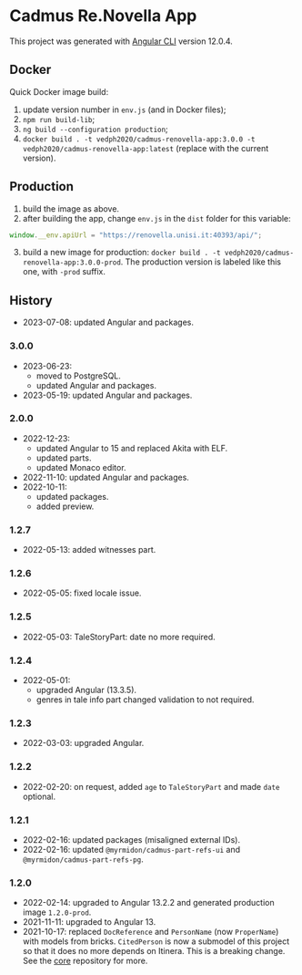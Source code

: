 # Cadmus Re.Novella App

This project was generated with [Angular CLI](https://github.com/angular/angular-cli) version 12.0.4.

## Docker

Quick Docker image build:

1. update version number in `env.js` (and in Docker files);
2. `npm run build-lib`;
3. `ng build --configuration production`;
4. `docker build . -t vedph2020/cadmus-renovella-app:3.0.0 -t vedph2020/cadmus-renovella-app:latest` (replace with the current version).

## Production

1. build the image as above.
2. after building the app, change `env.js` in the `dist` folder for this variable:

```js
window.__env.apiUrl = "https://renovella.unisi.it:40393/api/";
```

3. build a new image for production: `docker build . -t vedph2020/cadmus-renovella-app:3.0.0-prod`. The production version is labeled like this one, with `-prod` suffix.

## History

- 2023-07-08: updated Angular and packages.

### 3.0.0

- 2023-06-23:
  - moved to PostgreSQL.
  - updated Angular and packages.
- 2023-05-19: updated Angular and packages.

### 2.0.0

- 2022-12-23:
  - updated Angular to 15 and replaced Akita with ELF.
  - updated parts.
  - updated Monaco editor.
- 2022-11-10: updated Angular and packages.
- 2022-10-11:
  - updated packages.
  - added preview.

### 1.2.7

- 2022-05-13: added witnesses part.

### 1.2.6

- 2022-05-05: fixed locale issue.

### 1.2.5

- 2022-05-03: TaleStoryPart: date no more required.

### 1.2.4

- 2022-05-01:
  - upgraded Angular (13.3.5).
  - genres in tale info part changed validation to not required.

### 1.2.3

- 2022-03-03: upgraded Angular.

### 1.2.2

- 2022-02-20: on request, added `age` to `TaleStoryPart` and made `date` optional.

### 1.2.1

- 2022-02-16: updated packages (misaligned external IDs).
- 2022-02-16: updated `@myrmidon/cadmus-part-refs-ui` and `@myrmidon/cadmus-part-refs-pg`.

### 1.2.0

- 2022-02-14: upgraded to Angular 13.2.2 and generated production image `1.2.0-prod`.
- 2021-11-11: upgraded to Angular 13.
- 2021-10-17: replaced `DocReference` and `PersonName` (now `ProperName`) with models from bricks. `CitedPerson` is now a submodel of this project so that it does no more depends on Itinera. This is a breaking change. See the [core](https://github.com/vedph/cadmus-renovella) repository for more.
